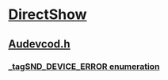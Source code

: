 # [DirectShow](../_dshow/index.md)
## [Audevcod.h](index.md)
### [_tagSND_DEVICE_ERROR enumeration](../audevcod/ne-audevcod-_tagsnd_device_error.md)

